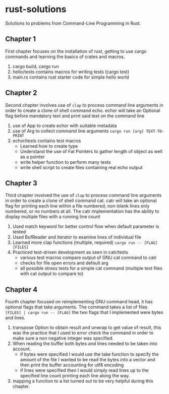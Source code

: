 # rust-solutions

Solutions to problems from Command-Line Programming in Rust.

## Chapter 1

First chapter focuses on the installation of rust, getting to use cargo
commands and learning the basics of crates and macros.
1. cargo build, cargo run
2. hello/tests contains macros for writing tests (cargo test)
3. main.rs contains rust starter code for simple hello world

## Chapter 2

Second chapter involves use of `clap` to process command line arguments in
order to create a clone of shell command echo. echor will take an Optional flag
before mandatory text and print said text on the command line
1. use of App to create echor with suitable metadata
2. use of Arg to collect command line arguments `cargo run [arg] TEXT-TO-PRINT`
3. echor/tests contains test macros
    * Learned how to create type
    * Understand the use of Fat Pointers to gather length of object as well as
a pointer
    * write helper function to perform many tests
    * write shell script to create files containing real echo output

## Chapter 3

Third chapter involved the use of `clap` to process command line arguments in
order to create a clone of shell command cat. catr will take an optional flag
for printing each line within a file numbered, non-blank lines only numbered,
or no numbers at all. The catr implementation has the ability to display
multiple files with a running line count
1. Used match keyword for better control flow when default parameter is tested
2. Used BufReader and iterator to examine lines of individual file
3. Learned more clap functions (multiple, required) `cargo run -- [FLAG] [FILES]`
4. Practiced test-driven development as seen in catr/tests
    * various test macros compare output of GNU cat command to catr
    * checks for file open errors and default arg
    * all possible stress tests for a simple cat command (multiple text files
      with cat output to compare to)

## Chapter 4

Fourth chapter focused on reimplementing GNU command head, it has optional
flags that take arguments. The command takes a list of files `[FILES] | cargo run -- [FLAG]` the two flags that I implemented were bytes and lines.
1. transpose Option to obtain result and unwrap to get value of result, this
   was the practice that I used to error check the command in order to make
sure a non negative integer was specified.
2. When reading the buffer both bytes and lines needed to be taken into
   account.
    * if bytes were specified I would use the take function to specify the
      amount of the file I wanted to be read the bytes into a vector and then
print the buffer accounting for utf8 encoding
    * if lines were specified then I would simply read lines up to the
      specified line count printing each line along the way.
3. mapping a function to a list turned out to be very helpful during this
   chapter.

